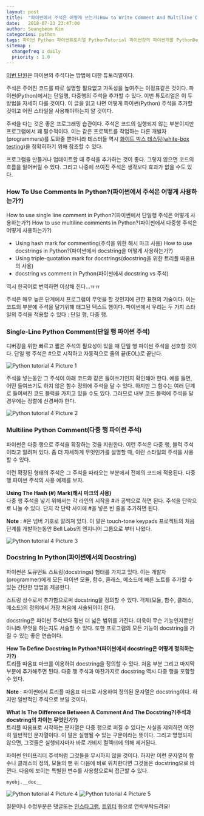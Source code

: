```yaml
---
layout: post
title:  "파이썬에서 주석은 어떻게 쓰는가(How to Write Comment And Multiline Comment In Python)"
date:   2018-07-23 23:47:00
author: Seungbeom Kim
categories: python
tags: 파이썬 Python 파이썬튜토리얼 PythonTutorial 파이썬강의 파이썬개발 PythonDevelopment 파이썬이란 파이썬주석 PythonComment
sitemap :
  changefreq : daily
  priority : 1.0
---
```


[이번 단원](http://www.techbeamers.com/understand-python-comment-docstring/)은 파이썬의 주석다는 방법에 대한 튜토리얼이다.

주석은 주어진 코드를 따로 설명할 필요없고 가독성을 높여주는 이정표같은 것이다. 파이썬(Python)에서는 단일행, 다중행의 주석을 추가할 수 있다. 이번 튜토리얼은 이 두 방법을 자세히 다룰 것이다. 이 글을 읽고 나면 어떻게 파이썬(Python) 주석을 추가할 것이고 어떤 스타일을 사용해야하는지 알 것이다.

주석을 다는 것은 좋은 프로그래밍 습관이다. 주석은 코드의 실행되지 않는 부분이지만 프로그램에서 꽤 필수적이다. 이는 같은 프로젝트를 작업하는 다른 개발자(programmers)를 도와줄 뿐아니라 테스터들 역시 [화이트 박스 테스팅(white-box testing)](https://en.wikipedia.org/wiki/White-box_testing)을 정확히하기 위해 참조할 수 있다.

프로그램을 만들거나 업데이트할 때 주석을 추가하는 것이 좋다. 그렇지 않으면 코드의 흐름을 잃어버릴 수 있다. 그리고 나중에 쓰여진 주석은 생각보다 효과가 없을 수도 있다.

### How To Use  Comments In Python?(파이썬에서 주석은 어떻게 사용하는가?)
How to use single line comment in Python?(파이썬에서 단일행 주석은 어떻게 사용하는가?)
How to use multiline comments in Python?(파이썬에서 다중행 주석은 어떻게 사용하는가?)
- Using hash mark for commenting(주석을 위한 해시 마크 사용)
How to use docstrings in Python?(파이썬에서 docstring을 어떻게 사용하는가?)
- Using triple-quotation mark for docstrings(docstring을 위한 트리플 따옴표의 사용)
- docstring vs comment  in Python(파이썬에서 docstring vs 주석)

역시 한국어로 번역하면 이상해 진다...ㅠㅠ

주석은 매우 높은 단계에서 프로그램이 무엇을 할 것인지에 관한 표현의 기술이다. 이는 코드의 부분에 주석을 달기위해 태그된 텍스트 행이다. 파이썬에서 우리는 두 가지 스타일의 주석을 적용할 수 있다 : 단일 행, 다중 행.

### Single-Line Python Comment(단일 행 파이썬 주석)
디버깅을 위한 빠르고 짧은 주석의 필요성이 있을 때 단일 행 파이썬 주석을 선호할 것이다. 단일 행 주석은 #으로 시작하고 자동적으로 줄의 끝(EOL)로 끝난다.

<img src="{{ site.baseurl }}/assets/python/python_tutorial_4_1.png" title="Python tutorial 4 Picture 1" class="post-image">

주석을 넣는동안 그 주석이 아래 코드와 같은 들여쓰기인지 확인해야 한다. 예를 들면, 어떤 들여쓰기도 하지 않은 함수 정의에 주석을 달 수 있다. 하지만 그 함수는 여러 단계로 들여써진 코드 블럭을 가지고 있을 수도 있다. 그러므로 내부 코드 블럭에 주석을 달 경우에는 정렬에 신경써야 한다.

<img src="{{ site.baseurl }}/assets/python/python_tutorial_4_2.png" title="Python tutorial 4 Picture 2" class="post-image">

### Multiline Python Comment(다중 행 파이썬 주석)
파이썬은 다중 행으로 주석을 확장하는 것을 지원한다. 이런 주석은 다중 행, 블럭 주석이라고 알려져 있다. 좀 더 자세하게 무엇인가를 설명할 때, 이런 스타일의 주석을 사용할 수 있다.

이런 확장된 형태의 주석은 그 주석을 따라오는 부분에서 전체의 코드에 적용된다. 다중 행 파이썬 주석의 사용 예제를 보자.

**Using The Hash (#) Mark(해시 마크의 사용)**<br>
다중 행 주석을 넣기 위해서는 각 라인의 시작을 #과 공백으로 하면 된다. 주석을 단락으로 나눌 수 있다. 단지 각 단락 사이에 #을 넣은 빈 줄을 추가하면 된다.

**Note** : #은 넘버 기호로 알려져 있다. 이 말은 touch-tone keypads 프로젝트의 처음 단계를 개발하는동안 Bell Labs의 엔지니어 그룹으로 부터 나왔다.

<img src="{{ site.baseurl }}/assets/python/python_tutorial_4_3.png" title="Python tutorial 4 Picture 3" class="post-image">

### Docstring In Python(파이썬에서의 Docstring)
파이썬은 도큐먼트 스트링(docstrings) 형태를 가지고 있다. 이는 개발자(programmer)에게 모든 파이썬 모듈, 함수, 클래스, 메소드에 빠른 노트를 추가할 수 있는 간단한 방법을 제공한다.

스트링 상수로서 추가함으로써 docstring을 정의할 수 있다. 객체(모듈, 함수, 클래스, 메소드)의 정의에서 가장 처음에 서술되어야 한다.

docstring은 파이썬 주석보다 훨씬 더 넓은 범위를 가진다. 더욱이 무슨 기능인지뿐만 아니라 무엇을 하는지도 서술할 수 있다. 또한 프로그램의 모든 기능이 docstring을 가질 수 있는 좋은 연습이다.

**How To Define Docstring In Python?(파이썬에서 docstring은 어떻게 정의하는가?)**<br>
트리플 따옴표 마크를 이용하여 docstring을 정의할 수 있다. 처음 부분 그리고 마지막 부분에 추가해주면 된다. 다중 행 주석과 마찬가지로 docstring 역시 다중 행을 포함할 수 있다.

**Note** : 파이썬에서 트리플 따옴표 마크로 사용하여 정의된 문자열은 docstring이다. 하지만 일반적인 주석으로 보일 것이다.

**What Is The Difference Between A Comment And The Docstring?(주석과 docstring의 차이는 무엇인가?)**<br>
트리플 따옴표로 시작하는 문자열은 다중 행으로 퍼질 수 있다는 사실을 제외하면 여전히 일반적인 문자열이다. 이 말은 실행될 수 있는 구문이라는 뜻이다. 그리고 명명되지 않으면, 그것들은 실행되자마자 바로 가비지 컬렉터에 의해 제거된다.

파이썬 인터프리터 주석처럼 그것들을 무시하지 않을 것이다. 하지만 이런 문자열이 함수나 클래스의 정의, 모듈의 맨 위 다음에 바로 위치한다면 그것들은 docstring으로 바뀐다. 다음에 보이는 특별한 변수를 사용함으로써 접근할 수 있다.

```python
myobj.__doc__
```

<img src="{{ site.baseurl }}/assets/python/python_tutorial_4_4.png" title="Python tutorial 4 Picture 4" class="post-image">
<img src="{{ site.baseurl }}/assets/python/python_tutorial_4_5.png" title="Python tutorial 4 Picture 5" class="post-image">

질문이나 수정부분은 댓글또는 [인스타그램](https://www.instagram.com/monseungmon/), [트위터](https://twitter.com/kim_seungbeom) 등으로 연락부탁드려요!
